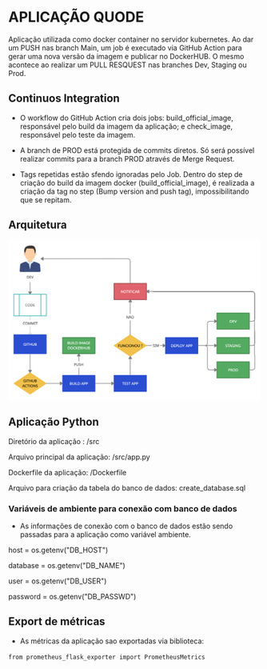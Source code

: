 # APLICAÇÃO QUODE

Aplicação utilizada como docker container no servidor kubernetes.
Ao dar um PUSH nas branch Main, um job é executado via GitHub Action para gerar uma nova versão da imagem e publicar no DockerHUB. O mesmo acontece ao realizar um PULL RESQUEST nas branches Dev, Staging ou Prod.

## Continuos Integration

- O workflow do GitHub Action cria dois jobs: build_official_image, responsável pelo build da imagem da aplicação; e check_image, responsável pelo teste da imagem.

- A branch de PROD está protegida de commits diretos. Só será possível realizar commits para a branch PROD através de Merge Request.

- Tags repetidas estão sfendo ignoradas pelo Job. Dentro do step de criação do build da imagem docker (build_official_image), é realizada a criação da tag no step (Bump version and push tag), impossibilitando que se repitam.

## Arquitetura

![Draw-ApplicationQuode](architecture/Draw-ApplicationQuode.png)

## Aplicação Python

Diretório da aplicação : /src

Arquivo principal da aplicação: /src/app.py

Dockerfile da aplicação: /Dockerfile

Arquivo para criação da tabela do banco de dados: create_database.sql

### Variáveis de ambiente para conexão com banco de dados

- As informações de conexão com o banco de dados estão sendo passadas para a aplicação como variável ambiente.

host = os.getenv("DB_HOST")

database = os.getenv("DB_NAME")

user = os.getenv("DB_USER")

password = os.getenv("DB_PASSWD")

## Export de métricas

- As métricas da aplicação sao exportadas via biblioteca:

```from prometheus_flask_exporter import PrometheusMetrics```
